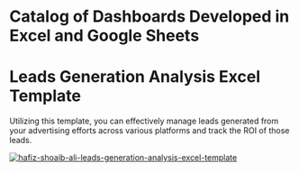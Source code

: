 <h1> Catalog of Dashboards Developed in Excel and Google Sheets </h1>

# Leads Generation Analysis Excel Template

Utilizing this template, you can effectively manage leads generated from your advertising efforts across various platforms and track the ROI of those leads.

[![hafiz-shoaib-ali-leads-generation-analysis-excel-template](https://github.com/user-attachments/assets/26b8e8c3-9f45-45f2-81a6-cce53d409d51)](https://www.templarket.com/collections/newly-published/products/leads-generation-analysis-excel-template)

